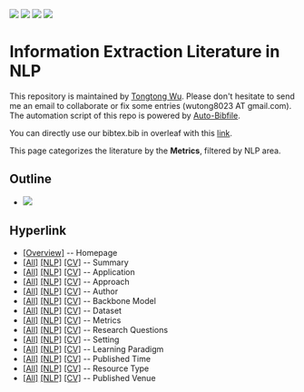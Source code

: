 [![](https://img.shields.io/badge/Awesome_Continual_Learning-yello)](https://github.com/wutong8023/Awesome_Continual_Learning.git) [![](https://img.shields.io/badge/Awesome_Few_Shot_learning-green)](https://github.com/wutong8023/Awesome_Few_Shot_Learning.git) [![](https://img.shields.io/badge/Awesome_Information_Extraction-blue)](https://github.com/wutong8023/Awesome_Information_Extraction.git) [![](https://img.shields.io/badge/Awesome_Ideas-red)](https://github.com/wutong8023/Awesome_Ideas.git)

# Information Extraction Literature in NLP 
This repository is maintained by [Tongtong Wu](https://wutong8023.site). Please don't hesitate to send me an email to collaborate or fix some entries (wutong8023 AT gmail.com). 
The automation script of this repo is powered by [Auto-Bibfile](https://github.com/wutong8023/Auto-Bibfile.git).

You can directly use our bibtex.bib in overleaf with this [link](https://github.com/wutong8023/bibtex_Tong/blob/master/bibtxt.bib).

This page categorizes the literature by the **Metrics**, filtered by NLP area.

## Outline 
- [![](https://img.shields.io/badge/Hyperlink-blue)](https://github.com/wutong8023/Awesome_Information_Extraction/blob/master/IE4nlp/metrics/README.md#hyperlink)
## Hyperlink 
- [[Overview]](https://github.com/wutong8023/Awesome_Information_Extraction/blob/master/README.md) -- Homepage
- [[All]](https://github.com/wutong8023/Awesome_Information_Extraction/blob/master/IE4all/./)  [[NLP]](https://github.com/wutong8023/Awesome_Information_Extraction/blob/master/IE4nlp/./)  [[CV]](https://github.com/wutong8023/Awesome_Information_Extraction/blob/master/IE4cv./) -- Summary
- [[All]](https://github.com/wutong8023/Awesome_Information_Extraction/blob/master/IE4all/application)  [[NLP]](https://github.com/wutong8023/Awesome_Information_Extraction/blob/master/IE4nlp/application)  [[CV]](https://github.com/wutong8023/Awesome_Information_Extraction/blob/master/IE4cvapplication) -- Application
- [[All]](https://github.com/wutong8023/Awesome_Information_Extraction/blob/master/IE4all/approach)  [[NLP]](https://github.com/wutong8023/Awesome_Information_Extraction/blob/master/IE4nlp/approach)  [[CV]](https://github.com/wutong8023/Awesome_Information_Extraction/blob/master/IE4cvapproach) -- Approach
- [[All]](https://github.com/wutong8023/Awesome_Information_Extraction/blob/master/IE4all/author)  [[NLP]](https://github.com/wutong8023/Awesome_Information_Extraction/blob/master/IE4nlp/author)  [[CV]](https://github.com/wutong8023/Awesome_Information_Extraction/blob/master/IE4cvauthor) -- Author
- [[All]](https://github.com/wutong8023/Awesome_Information_Extraction/blob/master/IE4all/backbone_model)  [[NLP]](https://github.com/wutong8023/Awesome_Information_Extraction/blob/master/IE4nlp/backbone_model)  [[CV]](https://github.com/wutong8023/Awesome_Information_Extraction/blob/master/IE4cvbackbone_model) -- Backbone Model
- [[All]](https://github.com/wutong8023/Awesome_Information_Extraction/blob/master/IE4all/dataset)  [[NLP]](https://github.com/wutong8023/Awesome_Information_Extraction/blob/master/IE4nlp/dataset)  [[CV]](https://github.com/wutong8023/Awesome_Information_Extraction/blob/master/IE4cvdataset) -- Dataset
- [[All]](https://github.com/wutong8023/Awesome_Information_Extraction/blob/master/IE4all/metrics)  [[NLP]](https://github.com/wutong8023/Awesome_Information_Extraction/blob/master/IE4nlp/metrics)  [[CV]](https://github.com/wutong8023/Awesome_Information_Extraction/blob/master/IE4cvmetrics) -- Metrics
- [[All]](https://github.com/wutong8023/Awesome_Information_Extraction/blob/master/IE4all/research_question)  [[NLP]](https://github.com/wutong8023/Awesome_Information_Extraction/blob/master/IE4nlp/research_question)  [[CV]](https://github.com/wutong8023/Awesome_Information_Extraction/blob/master/IE4cvresearch_question) -- Research Questions
- [[All]](https://github.com/wutong8023/Awesome_Information_Extraction/blob/master/IE4all/setting)  [[NLP]](https://github.com/wutong8023/Awesome_Information_Extraction/blob/master/IE4nlp/setting)  [[CV]](https://github.com/wutong8023/Awesome_Information_Extraction/blob/master/IE4cvsetting) -- Setting
- [[All]](https://github.com/wutong8023/Awesome_Information_Extraction/blob/master/IE4all/supervision)  [[NLP]](https://github.com/wutong8023/Awesome_Information_Extraction/blob/master/IE4nlp/supervision)  [[CV]](https://github.com/wutong8023/Awesome_Information_Extraction/blob/master/IE4cvsupervision) --  Learning Paradigm
- [[All]](https://github.com/wutong8023/Awesome_Information_Extraction/blob/master/IE4all/time)  [[NLP]](https://github.com/wutong8023/Awesome_Information_Extraction/blob/master/IE4nlp/time)  [[CV]](https://github.com/wutong8023/Awesome_Information_Extraction/blob/master/IE4cvtime) -- Published Time
- [[All]](https://github.com/wutong8023/Awesome_Information_Extraction/blob/master/IE4all/type)  [[NLP]](https://github.com/wutong8023/Awesome_Information_Extraction/blob/master/IE4nlp/type)  [[CV]](https://github.com/wutong8023/Awesome_Information_Extraction/blob/master/IE4cvtype) -- Resource Type
- [[All]](https://github.com/wutong8023/Awesome_Information_Extraction/blob/master/IE4all/venue)  [[NLP]](https://github.com/wutong8023/Awesome_Information_Extraction/blob/master/IE4nlp/venue)  [[CV]](https://github.com/wutong8023/Awesome_Information_Extraction/blob/master/IE4cvvenue) -- Published Venue
